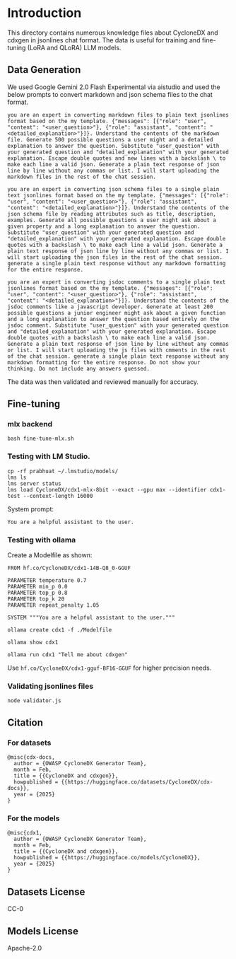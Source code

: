 # Introduction

This directory contains numerous knowledge files about CycloneDX and cdxgen in jsonlines chat format. The data is useful for training and fine-tuning (LoRA and QLoRA) LLM models.

## Data Generation

We used Google Gemini 2.0 Flash Experimental via aistudio and used the below prompts to convert markdown and json schema files to the chat format.

```text
you are an expert in converting markdown files to plain text jsonlines format based on the my template. {"messages": [{"role": "user", "content": "<user_question>"}, {"role": "assistant", "content": "<detailed_explanation>"}]}. Understand the contents of the markdown file. Generate 500 possible questions a user might and a detailed explanation to answer the question. Substitute "user_question" with your generated question and "detailed_explanation" with your generated explanation. Escape double quotes and new lines with a backslash \ to make each line a valid json. Generate a plain text response of json line by line without any commas or list. I will start uploading the markdown files in the rest of the chat session.
```

```text
you are an expert in converting json schema files to a single plain text jsonlines format based on the my template. {"messages": [{"role": "user", "content": "<user_question>"}, {"role": "assistant", "content": "<detailed_explanation>"}]}. Understand the contents of the json schema file by reading attributes such as title, description, examples. Generate all possible questions a user might ask about a given property and a long explanation to answer the question. Substitute "user_question" with your generated question and "detailed_explanation" with your generated explanation. Escape double quotes with a backslash \ to make each line a valid json. Generate a plain text response of json line by line without any commas or list. I will start uploading the json files in the rest of the chat session. generate a single plain text response without any markdown formatting for the entire response.
```

```text
you are an expert in converting jsdoc comments to a single plain text jsonlines format based on the my template. {"messages": [{"role": "user", "content": "<user_question>"}, {"role": "assistant", "content": "<detailed_explanation>"}]}. Understand the contents of the jsdoc comments like a javascript developer. Generate at least 200 possible questions a junior engineer might ask about a given function and a long explanation to answer the question based entirely on the jsdoc comment. Substitute "user_question" with your generated question and "detailed_explanation" with your generated explanation. Escape double quotes with a backslash \ to make each line a valid json. Generate a plain text response of json line by line without any commas or list. I will start uploading the js files with cmments in the rest of the chat session. generate a single plain text response without any markdown formatting for the entire response. Do not show your thinking. Do not include any answers guessed.
```

The data was then validated and reviewed manually for accuracy.

## Fine-tuning

### mlx backend

```shell
bash fine-tune-mlx.sh
```

### Testing with LM Studio.

```shell
cp -rf prabhuat ~/.lmstudio/models/
lms ls
lms server status
lms load CycloneDX/cdx1-mlx-8bit --exact --gpu max --identifier cdx1-test --context-length 16000
```

System prompt:

```text
You are a helpful assistant to the user.
```

### Testing with ollama

Create a Modelfile as shown:

```text
FROM hf.co/CycloneDX/cdx1-14B-Q8_0-GGUF

PARAMETER temperature 0.7
PARAMETER min_p 0.0
PARAMETER top_p 0.8
PARAMETER top_k 20
PARAMETER repeat_penalty 1.05

SYSTEM """You are a helpful assistant to the user."""
```

```shell
ollama create cdx1 -f ./Modelfile
```

```text
ollama show cdx1
```

```shell
ollama run cdx1 "Tell me about cdxgen"
```

Use `hf.co/CycloneDX/cdx1-gguf-BF16-GGUF` for higher precision needs.

### Validating jsonlines files

```shell
node validator.js
```

## Citation

### For datasets

```
@misc{cdx-docs,
  author = {OWASP CycloneDX Generator Team},
  month = Feb,
  title = {{CycloneDX and cdxgen}},
  howpublished = {{https://huggingface.co/datasets/CycloneDX/cdx-docs}},
  year = {2025}
}
```

### For the models

```
@misc{cdx1,
  author = {OWASP CycloneDX Generator Team},
  month = Feb,
  title = {{CycloneDX and cdxgen}},
  howpublished = {{https://huggingface.co/models/CycloneDX}},
  year = {2025}
}
```

## Datasets License

CC-0

## Models License

Apache-2.0
